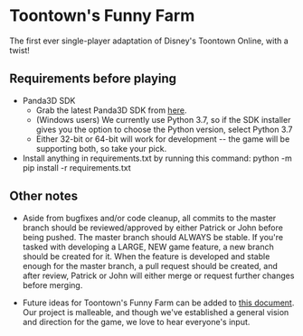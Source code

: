 # Toontown's Funny Farm
The first ever single-player adaptation of Disney's Toontown Online, with a twist!

## Requirements before playing
- Panda3D SDK
  - Grab the latest Panda3D SDK from [here](https://www.panda3d.org/download/).
  - (Windows users) We currently use Python 3.7, so if the SDK installer gives you the option to choose the Python version, select Python 3.7
  - Either 32-bit or 64-bit will work for development -- the game will be supporting both, so take your pick.
- Install anything in requirements.txt by running this command: python -m pip install -r requirements.txt

## Other notes
- Aside from bugfixes and/or code cleanup, all commits to the master branch should be reviewed/approved by either Patrick or John before being pushed. The master branch should ALWAYS be stable. If you're tasked with developing a LARGE, NEW game feature, a new branch should be created for it. When the feature is developed and stable enough for the master branch, a pull request should be created, and after review, Patrick or John will either merge or request further changes before merging.

- Future ideas for Toontown's Funny Farm can be added to [this document](https://docs.google.com/document/d/1mjD-nQv7TKbvCNu1u9vBIYbtWmVptw5vZ0W8_gaN5pI/edit?usp=sharing). Our project is malleable, and though we've established a general vision and direction for the game, we love to hear everyone's input.
